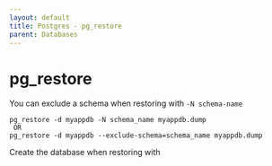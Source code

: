 ```yaml
---
layout: default
title: Postgres - pg_restore
parent: Databases
---
```


# pg_restore

You can exclude a schema when restoring with `-N schema-name`

```
pg_restore -d myappdb -N schema_name myappdb.dump
 OR
pg_restore -d myappdb --exclude-schema=schema_name myappdb.dump
```

Create the database when restoring with 


